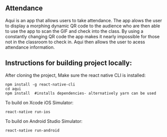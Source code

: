 ## Attendance

Aqui is an app that allows users to take attendance. The app alows the user to display a morphing dynamic QR code to the audience who are then able to use the app to scan the GIF and check into the class. By using a constantly changing QR code the app makes it nearly impossible for those not in the classroom to check in. Aqui then allows the user to acess attendance information.

## Instructions for building project locally:

After cloning the project, Make sure the react native CLI is installed:
```
npm install -g react-native-cli
cd aqui
npm install  #installs dependencies- alternatively yarn can be used
```
To build on Xcode iOS Simulator:
```
react-native run-ios
```
To build on Android Studio Simulator:
```
react-native run-android
```
